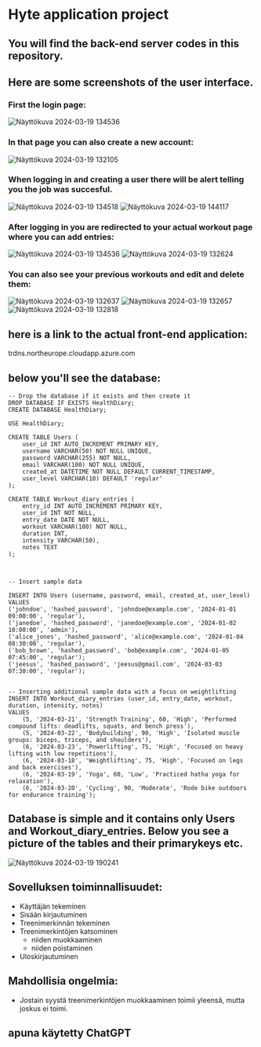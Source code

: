 # Hyte application project

## You will find the back-end server codes in this repository.

## Here are some screenshots of the user interface.

### First the login page:
![Näyttökuva 2024-03-19 134536](https://github.com/ttinnar/webkurssi-BE/assets/111982172/eaa853d2-2e1d-4321-aa35-0f6e7b0f0402)

### In that page you can also create a new account:
![Näyttökuva 2024-03-19 132105](https://github.com/ttinnar/webkurssi-BE/assets/111982172/aa5c047f-06b5-49a2-a24f-6e1a0a5f45e3)

### When logging in and creating a user there will be alert telling you the job was succesful.
![Näyttökuva 2024-03-19 134518](https://github.com/ttinnar/webkurssi-BE/assets/111982172/d8cfe0b2-2aad-4686-9741-b88fe683e857)
![Näyttökuva 2024-03-19 144117](https://github.com/ttinnar/webkurssi-BE/assets/111982172/71b97e3a-08cf-42e9-a446-52cac8ee51a6)

### After logging in you are redirected to your actual workout page where you can add entries:
![Näyttökuva 2024-03-19 134536](https://github.com/ttinnar/webkurssi-BE/assets/111982172/aa63ccd0-43b6-455f-9b17-b79e279a484a)
![Näyttökuva 2024-03-19 132624](https://github.com/ttinnar/webkurssi-BE/assets/111982172/759ae42c-85de-4336-bb0e-1b67cd2707d9)

### You can also see your previous workouts and edit and delete them:
![Näyttökuva 2024-03-19 132637](https://github.com/ttinnar/webkurssi-BE/assets/111982172/8e6c8fdd-891b-4b5d-891e-e4deddbff5e9)
![Näyttökuva 2024-03-19 132657](https://github.com/ttinnar/webkurssi-BE/assets/111982172/d438938e-e2e8-4e46-a3ac-2e2bc3dd44b6)
![Näyttökuva 2024-03-19 132818](https://github.com/ttinnar/webkurssi-BE/assets/111982172/0dd70fbf-b3f1-4e7c-a156-d0b59b060590)


## here is a link to the actual front-end application: 
trdns.northeurope.cloudapp.azure.com

## below you'll see the database:

```http
-- Drop the database if it exists and then create it
DROP DATABASE IF EXISTS HealthDiary;
CREATE DATABASE HealthDiary;

USE HealthDiary;

CREATE TABLE Users (
    user_id INT AUTO_INCREMENT PRIMARY KEY,
    username VARCHAR(50) NOT NULL UNIQUE,
    password VARCHAR(255) NOT NULL,
    email VARCHAR(100) NOT NULL UNIQUE,
    created_at DATETIME NOT NULL DEFAULT CURRENT_TIMESTAMP,
    user_level VARCHAR(10) DEFAULT 'regular'
);

CREATE TABLE Workout_diary_entries (
    entry_id INT AUTO_INCREMENT PRIMARY KEY,
    user_id INT NOT NULL,
    entry_date DATE NOT NULL,
    workout VARCHAR(100) NOT NULL,
    duration INT,
    intensity VARCHAR(50),
    notes TEXT
);



-- Insert sample data

INSERT INTO Users (username, password, email, created_at, user_level) VALUES
('johndoe', 'hashed_password', 'johndoe@example.com', '2024-01-01 09:00:00', 'regular'),
('janedoe', 'hashed_password', 'janedoe@example.com', '2024-01-02 10:00:00', 'admin'),
('alice_jones', 'hashed_password', 'alice@example.com', '2024-01-04 08:30:00', 'regular'),
('bob_brown', 'hashed_password', 'bob@example.com', '2024-01-05 07:45:00', 'regular');
('jeesus', 'hashed_password', 'jeesus@gmail.com', '2024-03-03 07:30:00', 'regular');


-- Inserting additional sample data with a focus on weightlifting
INSERT INTO Workout_diary_entries (user_id, entry_date, workout, duration, intensity, notes)
VALUES
    (5, '2024-03-21', 'Strength Training', 60, 'High', 'Performed compound lifts: deadlifts, squats, and bench press'),
    (5, '2024-03-22', 'Bodybuilding', 90, 'High', 'Isolated muscle groups: biceps, triceps, and shoulders'),
    (6, '2024-03-23', 'Powerlifting', 75, 'High', 'Focused on heavy lifting with low repetitions'),
    (6, '2024-03-18', 'Weightlifting', 75, 'High', 'Focused on legs and back exercises'),
    (6, '2024-03-19', 'Yoga', 60, 'Low', 'Practiced hatha yoga for relaxation'),
    (6, '2024-03-20', 'Cycling', 90, 'Moderate', 'Rode bike outdoors for endurance training');
```
## Database is simple and it contains only Users and Workout_diary_entries. Below you see a picture of the tables and their primarykeys etc. 
![Näyttökuva 2024-03-19 190241](https://github.com/ttinnar/webkurssi-BE/assets/111982172/dfe234c9-48b7-4fbf-89c6-a7e435ea4a50)

## Sovelluksen toiminnallisuudet:
- Käyttäjän tekeminen
- Sisään kirjautuminen
- Treenimerkinnän tekeminen
- Treenimerkintöjen katsominen
    - niiden muokkaaminen
    - niiden poistaminen
- Uloskirjautuminen

## Mahdollisia ongelmia:
- Jostain syystä treenimerkintöjen muokkaaminen toimii yleensä, mutta joskus ei toimi.

## apuna käytetty ChatGPT







